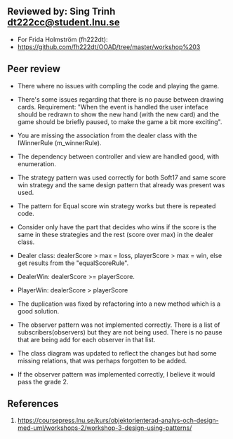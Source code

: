 ## Reviewed by: Sing Trinh dt222cc@student.lnu.se
- For Frida Holmström (fh222dt):
 - https://github.com/fh222dt/OOAD/tree/master/workshop%203

## Peer review
- There where no issues with compling the code and playing the game.

- There's some issues regarding that there is no pause between drawing cards. Requirement: "When the event is handled the user inteface should be redrawn to show the new hand (with the new card) and the game should be briefly paused, to make the game a bit more exciting".

- You are missing the association from the dealer class with the IWinnerRule (m_winnerRule).

- The dependency between controller and view are handled good, with enumeration.

- The strategy pattern was used correctly for both Soft17 and same score win strategy and the same design pattern that already was present was used.
 - The pattern for Equal score win strategy works but there is repeated code.
 - Consider only have the part that decides who wins if the score is the same in these strategies and the rest (score over max) in the dealer class.
 - Dealer class: dealerScore > max = loss, playerScore > max = win, else get results from the "equalScoreRule".
 - DealerWin: dealerScore >= playerScore.
 - PlayerWin: dealerScore > playerScore

- The duplication was fixed by refactoring into a new method which is a good solution.

- The observer pattern was not implemented correctly. There is a list of subscribers(observers) but they are not being used. There is no pause that are being add for each observer in that list.

- The class diagram was updated to reflect the changes but had some missing relations, that was perhaps forgotten to be added.

- If the observer pattern was implemented correctly, I believe it would pass the grade 2.

## References
1. https://coursepress.lnu.se/kurs/objektorienterad-analys-och-design-med-uml/workshops-2/workshop-3-design-using-patterns/